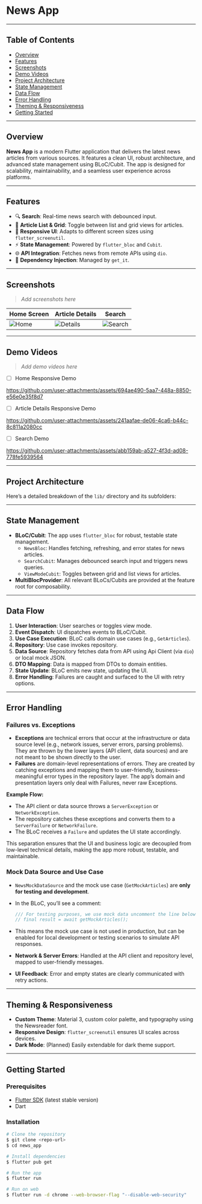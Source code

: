 # News App

---

## Table of Contents
- [Overview](#overview)
- [Features](#features)
- [Screenshots](#screenshots)
- [Demo Videos](#demo-videos)
- [Project Architecture](#project-architecture)
- [State Management](#state-management)
- [Data Flow](#data-flow)
- [Error Handling](#error-handling)
- [Theming & Responsiveness](#theming--responsiveness)
- [Getting Started](#getting-started)

---

## Overview

**News App** is a modern Flutter application that delivers the latest news articles from various sources. It features a
clean UI, robust architecture, and advanced state management using BLoC/Cubit. The app is designed for scalability,
maintainability, and a seamless user experience across platforms.

---

## Features
- 🔍 **Search**: Real-time news search with debounced input.
- 📰 **Article List & Grid**: Toggle between list and grid views for articles.
- 📱 **Responsive UI**: Adapts to different screen sizes using `flutter_screenutil`.
- ⚡ **State Management**: Powered by `flutter_bloc` and `Cubit`.
- 🌐 **API Integration**: Fetches news from remote APIs using `dio`.
- 🧩 **Dependency Injection**: Managed by `get_it`.

---

## Screenshots
> _Add screenshots here_

| Home Screen                          | Article Details                            | Search                                   |
|--------------------------------------|--------------------------------------------|------------------------------------------|
| ![Home](assets/screenshots/home.png) | ![Details](assets/screenshots/details.png) | ![Search](assets/screenshots/search.png) |

---

## Demo Videos
> _Add demo videos here_

- [ ] Home Responsive Demo

https://github.com/user-attachments/assets/694ae490-5aa7-448a-8850-e56e0e35f8d7

- [ ] Article Details Responsive Demo

https://github.com/user-attachments/assets/241aafae-de06-4ca6-b44c-8c811a2080cc

- [ ] Search Demo

https://github.com/user-attachments/assets/abb159ab-a527-4f3d-ad08-778fe5939564


---

## Project Architecture

Here’s a detailed breakdown of the `lib/` directory and its subfolders:


---

## State Management

- **BLoC/Cubit**: The app uses `flutter_bloc` for robust, testable state management.
  - `NewsBloc`: Handles fetching, refreshing, and error states for news articles.
  - `SearchCubit`: Manages debounced search input and triggers news queries.
  - `ViewModeCubit`: Toggles between grid and list views for articles.
- **MultiBlocProvider**: All relevant BLoCs/Cubits are provided at the feature root for composability.

---

## Data Flow

1. **User Interaction**: User searches or toggles view mode.
2. **Event Dispatch**: UI dispatches events to BLoC/Cubit.
3. **Use Case Execution**: BLoC calls domain use cases (e.g., `GetArticles`).
4. **Repository**: Use case invokes repository.
5. **Data Source**: Repository fetches data from API using Api Client (via `dio`) or local mock JSON.
6. **DTO Mapping**: Data is mapped from DTOs to domain entities.
7. **State Update**: BLoC emits new state, updating the UI.
8. **Error Handling**: Failures are caught and surfaced to the UI with retry options.

---

## Error Handling

### Failures vs. Exceptions

- **Exceptions** are technical errors that occur at the infrastructure or data source level (e.g., network issues, server errors, parsing problems). They are thrown by the lower layers (API client, data sources) and are not meant to be shown directly to the user.
- **Failures** are domain-level representations of errors. They are created by catching exceptions and mapping them to user-friendly, business-meaningful error types in the repository layer. The app’s domain and presentation layers only deal with Failures, never raw Exceptions.

**Example Flow:**
- The API client or data source throws a `ServerException` or `NetworkException`.
- The repository catches these exceptions and converts them to a `ServerFailure` or `NetworkFailure`.
- The BLoC receives a `Failure` and updates the UI state accordingly.

This separation ensures that the UI and business logic are decoupled from low-level technical details, making the app more robust, testable, and maintainable.

### Mock Data Source and Use Case
- `NewsMockDataSource` and the mock use case (`GetMockArticles`) are **only for testing and development**.
- In the BLoC, you’ll see a comment:
  ```dart
  /// For testing purposes, we use mock data uncomment the line below and comment the line above
  // final result = await getMockArticles();
  ```
- This means the mock use case is not used in production, but can be enabled for local development or testing scenarios to simulate API responses.

- **Network & Server Errors**: Handled at the API client and repository level, mapped to user-friendly messages.
- **UI Feedback**: Error and empty states are clearly communicated with retry actions.

---

## Theming & Responsiveness
- **Custom Theme**: Material 3, custom color palette, and typography using the Newsreader font.
- **Responsive Design**: `flutter_screenutil` ensures UI scales across devices.
- **Dark Mode**: (Planned) Easily extendable for dark theme support.

---

## Getting Started

### Prerequisites

- [Flutter SDK](https://flutter.dev/docs/get-started/install) (latest stable version)
- Dart

### Installation
```bash
# Clone the repository
$ git clone <repo-url>
$ cd news_app

# Install dependencies
$ flutter pub get

# Run the app
$ flutter run

# Run on web 
$ flutter run -d chrome --web-browser-flag "--disable-web-security"
```


